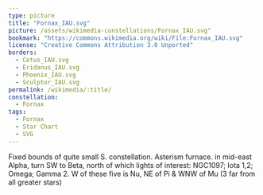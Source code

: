 ```yaml
---
type: picture
title: "Fornax_IAU.svg"
picture: /assets/wikimedia-constellations/Fornax_IAU.svg"
bookmark: "https://commons.wikimedia.org/wiki/File:Fornax_IAU.svg"
license: "Creative Commons Attribution 3.0 Unported"
borders:
  - Cetus_IAU.svg
  - Eridanus_IAU.svg
  - Phoenix_IAU.svg
  - Sculptor_IAU.svg
permalink: /wikimedia/:title/
constellation:
  - Fornax
tags:
  - Fornax
  - Star Chart
  - SVG
---
```

Fixed bounds of quite small S. constellation. Asterism furnace. in mid-east Alpha, turn SW to Beta, north of which lights of interest: NGC1097; Iota 1,2; Omega; Gamma 2. W of these five is Nu, NE of Pi & WNW of Mu (3 far from all greater stars)